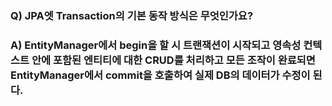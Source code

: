 ### Q) JPA엣 Transaction의 기본 동작 방식은 무엇인가요?

### A) EntityManager에서 begin을 할 시 트랜잭션이 시작되고 영속성 컨텍스트 안에 포함된 엔티티에 대한 CRUD를 처리하고 모든 조작이 완료되면 EntityManager에서 commit을 호출하여 실제 DB의 데이터가 수정이 된다.